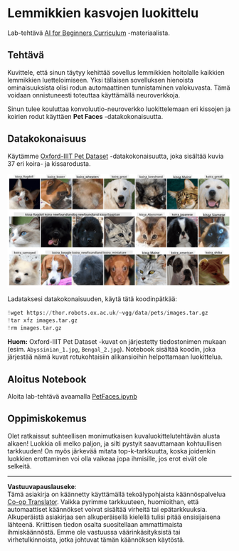 <!--
CO_OP_TRANSLATOR_METADATA:
{
  "original_hash": "b70fcf7fcee862990f848c679090943f",
  "translation_date": "2025-10-03T14:55:46+00:00",
  "source_file": "lessons/4-ComputerVision/07-ConvNets/lab/README.md",
  "language_code": "fi"
}
-->
# Lemmikkien kasvojen luokittelu

Lab-tehtävä [AI for Beginners Curriculum](https://github.com/microsoft/ai-for-beginners) -materiaalista.

## Tehtävä

Kuvittele, että sinun täytyy kehittää sovellus lemmikkien hoitolalle kaikkien lemmikkien luetteloimiseen. Yksi tällaisen sovelluksen hienoista ominaisuuksista olisi rodun automaattinen tunnistaminen valokuvasta. Tämä voidaan onnistuneesti toteuttaa käyttämällä neuroverkkoja.

Sinun tulee kouluttaa konvoluutio-neuroverkko luokittelemaan eri kissojen ja koirien rodut käyttäen **Pet Faces** -datakokonaisuutta.

## Datakokonaisuus

Käytämme [Oxford-IIIT Pet Dataset](https://www.robots.ox.ac.uk/~vgg/data/pets/) -datakokonaisuutta, joka sisältää kuvia 37 eri koira- ja kissarodusta.

![Datakokonaisuus, jonka kanssa työskentelemme](../../../../../../translated_images/data.50b2a9d5484bdbf0f52f5765b381cec9efe2bd296a98f007f90bedb6ac67f2a8.fi.png)

Ladataksesi datakokonaisuuden, käytä tätä koodinpätkää:

```python
!wget https://thor.robots.ox.ac.uk/~vgg/data/pets/images.tar.gz
!tar xfz images.tar.gz
!rm images.tar.gz
```

**Huom:** Oxford-IIIT Pet Dataset -kuvat on järjestetty tiedostonimen mukaan (esim. `Abyssinian_1.jpg`, `Bengal_2.jpg`). Notebook sisältää koodin, joka järjestää nämä kuvat rotukohtaisiin alikansioihin helpottamaan luokittelua.

## Aloitus Notebook

Aloita lab-tehtävä avaamalla [PetFaces.ipynb](PetFaces.ipynb)

## Oppimiskokemus

Olet ratkaissut suhteellisen monimutkaisen kuvaluokittelutehtävän alusta alkaen! Luokkia oli melko paljon, ja silti pystyit saavuttamaan kohtuullisen tarkkuuden! On myös järkevää mitata top-k-tarkkuutta, koska joidenkin luokkien erottaminen voi olla vaikeaa jopa ihmisille, jos erot eivät ole selkeitä.

---

**Vastuuvapauslauseke**:  
Tämä asiakirja on käännetty käyttämällä tekoälypohjaista käännöspalvelua [Co-op Translator](https://github.com/Azure/co-op-translator). Vaikka pyrimme tarkkuuteen, huomioithan, että automaattiset käännökset voivat sisältää virheitä tai epätarkkuuksia. Alkuperäistä asiakirjaa sen alkuperäisellä kielellä tulisi pitää ensisijaisena lähteenä. Kriittisen tiedon osalta suositellaan ammattimaista ihmiskäännöstä. Emme ole vastuussa väärinkäsityksistä tai virhetulkinnoista, jotka johtuvat tämän käännöksen käytöstä.